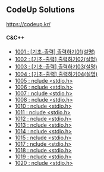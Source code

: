 ## CodeUp Solutions   
https://codeup.kr/   

#### C&C++
- [1001 : [기초-출력] 출력하기01(설명)](./C&C++/1001.cpp)    
- [1002 : [기초-출력] 출력하기02(설명)](./C&C++/1002.cpp)    
- [1003 : [기초-출력] 출력하기03(설명)](./C&C++/1003.cpp)    
- [1004 : [기초-출력] 출력하기04(설명)](./C&C++/1004.cpp)    
- [1005 : nclude <stdio.h>](./C&C++/1005.cpp)    
- [1006 : nclude <stdio.h>](./C&C++/1006.cpp)    
- [1007 : nclude <stdio.h>](./C&C++/1007.cpp)    
- [1008 : nclude <stdio.h>](./C&C++/1008.cpp)    
- [1010 : nclude <stdio.h>](./C&C++/1010.cpp)    
- [1011 : nclude <stdio.h>](./C&C++/1011.cpp)    
- [1012 : nclude <stdio.h>](./C&C++/1012.cpp)    
- [1013 : nclude <stdio.h>](./C&C++/1013.cpp)    
- [1014 : nclude <stdio.h>](./C&C++/1014.cpp)    
- [1015 : nclude <stdio.h>](./C&C++/1015.cpp)    
- [1017 : nclude <stdio.h>](./C&C++/1017.cpp)    
- [1018 : nclude <stdio.h>](./C&C++/1018.cpp)    
- [1019 : nclude <stdio.h>](./C&C++/1019.cpp)    
- [1020 : nclude <stdio.h>](./C&C++/1020.cpp)    
